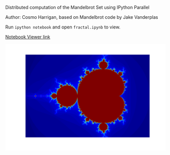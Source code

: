 Distributed computation of the Mandelbrot Set using IPython Parallel

Author: Cosmo Harrigan, based on Mandelbrot code by Jake Vanderplas

Run ```ipython notebook``` and open ```fractal.ipynb``` to view.

[Notebook Viewer link]()

<img src="fractal.png" width=750>
